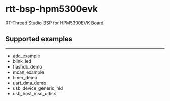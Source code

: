 # rtt-bsp-hpm5300evk
RT-Thread Studio BSP for HPM5300EVK Board

## Supported examples
***
- adc_example
- blink_led
- flashdb_demo
- mcan_example
- timer_demo
- uart_dma_demo
- usb_device_generic_hid
- usb_host_msc_udisk